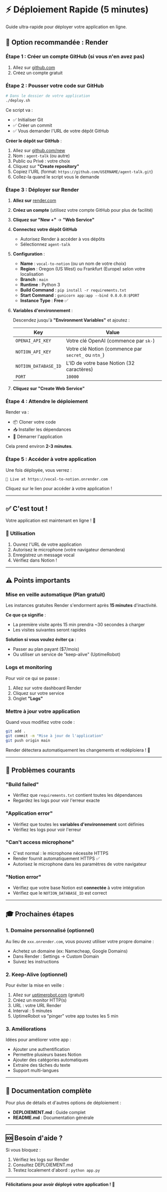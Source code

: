 # ⚡ Déploiement Rapide (5 minutes)

Guide ultra-rapide pour déployer votre application en ligne.

## 🎯 Option recommandée : Render

### Étape 1 : Créer un compte GitHub (si vous n'en avez pas)

1. Allez sur [github.com](https://github.com)
2. Créez un compte gratuit

### Étape 2 : Pousser votre code sur GitHub

```bash
# Dans le dossier de votre application
./deploy.sh
```

Ce script va :
- ✅ Initialiser Git
- ✅ Créer un commit
- ✅ Vous demander l'URL de votre dépôt GitHub

**Créer le dépôt sur GitHub** :
1. Allez sur [github.com/new](https://github.com/new)
2. Nom : `agent-talk` (ou autre)
3. Public ou Privé : votre choix
4. Cliquez sur **"Create repository"**
5. Copiez l'URL (format: `https://github.com/USERNAME/agent-talk.git`)
6. Collez-la quand le script vous le demande

### Étape 3 : Déployer sur Render

1. **Allez sur** [render.com](https://render.com)

2. **Créez un compte** (utilisez votre compte GitHub pour plus de facilité)

3. **Cliquez sur "New +"** → **"Web Service"**

4. **Connectez votre dépôt GitHub**
   - Autorisez Render à accéder à vos dépôts
   - Sélectionnez `agent-talk`

5. **Configuration** :
   - **Name** : `vocal-to-notion` (ou un nom de votre choix)
   - **Region** : Oregon (US West) ou Frankfurt (Europe) selon votre localisation
   - **Branch** : `main`
   - **Runtime** : Python 3
   - **Build Command** : `pip install -r requirements.txt`
   - **Start Command** : `gunicorn app:app --bind 0.0.0.0:$PORT`
   - **Instance Type** : **Free** ✅

6. **Variables d'environnement** :
   
   Descendez jusqu'à **"Environment Variables"** et ajoutez :
   
   | Key | Value |
   |-----|-------|
   | `OPENAI_API_KEY` | Votre clé OpenAI (commence par `sk-`) |
   | `NOTION_API_KEY` | Votre clé Notion (commence par `secret_` ou `ntn_`) |
   | `NOTION_DATABASE_ID` | L'ID de votre base Notion (32 caractères) |
   | `PORT` | `10000` |

7. **Cliquez sur "Create Web Service"**

### Étape 4 : Attendre le déploiement

Render va :
- 📦 Cloner votre code
- 📥 Installer les dépendances
- 🚀 Démarrer l'application

Cela prend environ **2-3 minutes**.

### Étape 5 : Accéder à votre application

Une fois déployée, vous verrez :
```
🎉 Live at https://vocal-to-notion.onrender.com
```

Cliquez sur le lien pour accéder à votre application !

---

## ✅ C'est tout !

Votre application est maintenant en ligne ! 🎉

### 📱 Utilisation

1. Ouvrez l'URL de votre application
2. Autorisez le microphone (votre navigateur demandera)
3. Enregistrez un message vocal
4. Vérifiez dans Notion !

---

## ⚠️ Points importants

### Mise en veille automatique (Plan gratuit)

Les instances gratuites Render s'endorment après **15 minutes** d'inactivité.

**Ce que ça signifie** :
- La première visite après 15 min prendra ~30 secondes à charger
- Les visites suivantes seront rapides

**Solution si vous voulez éviter ça** :
- Passer au plan payant ($7/mois)
- Ou utiliser un service de "keep-alive" (UptimeRobot)

### Logs et monitoring

Pour voir ce qui se passe :
1. Allez sur votre dashboard Render
2. Cliquez sur votre service
3. Onglet **"Logs"**

### Mettre à jour votre application

Quand vous modifiez votre code :

```bash
git add .
git commit -m "Mise à jour de l'application"
git push origin main
```

Render détectera automatiquement les changements et redéploiera ! 🔄

---

## 🐛 Problèmes courants

### "Build failed"

- Vérifiez que `requirements.txt` contient toutes les dépendances
- Regardez les logs pour voir l'erreur exacte

### "Application error"

- Vérifiez que toutes les **variables d'environnement** sont définies
- Vérifiez les logs pour voir l'erreur

### "Can't access microphone"

- C'est normal : le microphone nécessite HTTPS
- Render fournit automatiquement HTTPS ✅
- Autorisez le microphone dans les paramètres de votre navigateur

### "Notion error"

- Vérifiez que votre base Notion est **connectée** à votre intégration
- Vérifiez que le `NOTION_DATABASE_ID` est correct

---

## 🎓 Prochaines étapes

### 1. Domaine personnalisé (optionnel)

Au lieu de `xxx.onrender.com`, vous pouvez utiliser votre propre domaine :
- Achetez un domaine (ex: Namecheap, Google Domains)
- Dans Render : Settings → Custom Domain
- Suivez les instructions

### 2. Keep-Alive (optionnel)

Pour éviter la mise en veille :
1. Allez sur [uptimerobot.com](https://uptimerobot.com) (gratuit)
2. Créez un monitor HTTP(s)
3. URL : votre URL Render
4. Interval : 5 minutes
5. UptimeRobot va "pinger" votre app toutes les 5 min

### 3. Améliorations

Idées pour améliorer votre app :
- Ajouter une authentification
- Permettre plusieurs bases Notion
- Ajouter des catégories automatiques
- Extraire des tâches du texte
- Support multi-langues

---

## 📖 Documentation complète

Pour plus de détails et d'autres options de déploiement :
- **DEPLOIEMENT.md** : Guide complet
- **README.md** : Documentation générale

---

## 🆘 Besoin d'aide ?

Si vous bloquez :
1. Vérifiez les logs sur Render
2. Consultez DEPLOIEMENT.md
3. Testez localement d'abord : `python app.py`

---

**Félicitations pour avoir déployé votre application ! 🎉**

